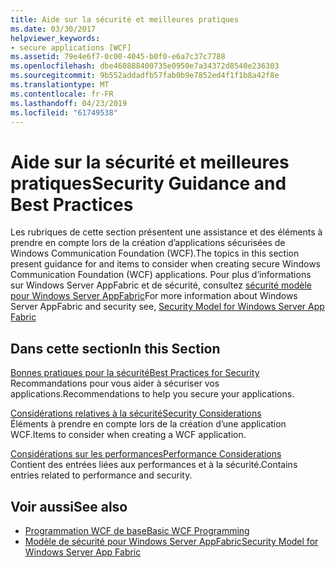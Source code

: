 ```yaml
---
title: Aide sur la sécurité et meilleures pratiques
ms.date: 03/30/2017
helpviewer_keywords:
- secure applications [WCF]
ms.assetid: 79e4e6f7-0c00-4045-b0f0-e6a7c37c7788
ms.openlocfilehash: dbe460888400735e0950e7a34372d8540e236303
ms.sourcegitcommit: 9b552addadfb57fab0b9e7852ed4f1f1b8a42f8e
ms.translationtype: MT
ms.contentlocale: fr-FR
ms.lasthandoff: 04/23/2019
ms.locfileid: "61749538"
---
```

# <a name="security-guidance-and-best-practices"></a><span data-ttu-id="8f042-102">Aide sur la sécurité et meilleures pratiques</span><span class="sxs-lookup"><span data-stu-id="8f042-102">Security Guidance and Best Practices</span></span>
<span data-ttu-id="8f042-103">Les rubriques de cette section présentent une assistance et des éléments à prendre en compte lors de la création d’applications sécurisées de Windows Communication Foundation (WCF).</span><span class="sxs-lookup"><span data-stu-id="8f042-103">The topics in this section present guidance for and items to consider when creating secure Windows Communication Foundation (WCF) applications.</span></span> <span data-ttu-id="8f042-104">Pour plus d’informations sur Windows Server AppFabric et de sécurité, consultez [sécurité modèle pour Windows Server AppFabric](https://go.microsoft.com/fwlink/?LinkID=201279&clcid=0x409)</span><span class="sxs-lookup"><span data-stu-id="8f042-104">For more information about Windows Server AppFabric and security see, [Security Model for Windows Server App Fabric](https://go.microsoft.com/fwlink/?LinkID=201279&clcid=0x409)</span></span>  
  
## <a name="in-this-section"></a><span data-ttu-id="8f042-105">Dans cette section</span><span class="sxs-lookup"><span data-stu-id="8f042-105">In this Section</span></span>  
 [<span data-ttu-id="8f042-106">Bonnes pratiques pour la sécurité</span><span class="sxs-lookup"><span data-stu-id="8f042-106">Best Practices for Security</span></span>](../../../../docs/framework/wcf/feature-details/best-practices-for-security-in-wcf.md)  
 <span data-ttu-id="8f042-107">Recommandations pour vous aider à sécuriser vos applications.</span><span class="sxs-lookup"><span data-stu-id="8f042-107">Recommendations to help you secure your applications.</span></span>  
  
 [<span data-ttu-id="8f042-108">Considérations relatives à la sécurité</span><span class="sxs-lookup"><span data-stu-id="8f042-108">Security Considerations</span></span>](../../../../docs/framework/wcf/feature-details/security-considerations-in-wcf.md)  
 <span data-ttu-id="8f042-109">Éléments à prendre en compte lors de la création d’une application WCF.</span><span class="sxs-lookup"><span data-stu-id="8f042-109">Items to consider when creating a WCF application.</span></span>  
  
 [<span data-ttu-id="8f042-110">Considérations sur les performances</span><span class="sxs-lookup"><span data-stu-id="8f042-110">Performance Considerations</span></span>](../../../../docs/framework/wcf/feature-details/performance-considerations.md)  
 <span data-ttu-id="8f042-111">Contient des entrées liées aux performances et à la sécurité.</span><span class="sxs-lookup"><span data-stu-id="8f042-111">Contains entries related to performance and security.</span></span>  
  
## <a name="see-also"></a><span data-ttu-id="8f042-112">Voir aussi</span><span class="sxs-lookup"><span data-stu-id="8f042-112">See also</span></span>

- [<span data-ttu-id="8f042-113">Programmation WCF de base</span><span class="sxs-lookup"><span data-stu-id="8f042-113">Basic WCF Programming</span></span>](../../../../docs/framework/wcf/basic-wcf-programming.md)
- [<span data-ttu-id="8f042-114">Modèle de sécurité pour Windows Server AppFabric</span><span class="sxs-lookup"><span data-stu-id="8f042-114">Security Model for Windows Server App Fabric</span></span>](https://go.microsoft.com/fwlink/?LinkID=201279&clcid=0x409)
